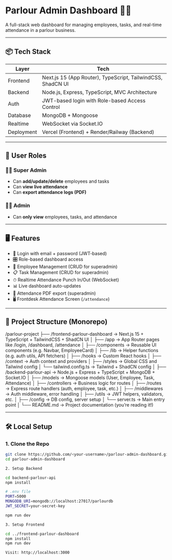 # Parlour Admin Dashboard 💇‍♀️

A full-stack web dashboard for managing employees, tasks, and real-time attendance in a parlour business.

---

## 📦 Tech Stack

| Layer      | Tech                                                |
|------------|-----------------------------------------------------|
| Frontend   | Next.js 15 (App Router), TypeScript, TailwindCSS, ShadCN UI |
| Backend    | Node.js, Express, TypeScript, MVC Architecture      |
| Auth       | JWT-based login with Role-based Access Control      |
| Database   | MongoDB + Mongoose                                  |
| Realtime   | WebSocket via Socket.IO                             |
| Deployment | Vercel (Frontend) + Render/Railway (Backend)        |

---

## 👤 User Roles

### 🧑‍💼 Super Admin
- Can **add/update/delete** employees and tasks
- Can **view live attendance**
- Can **export attendance logs (PDF)**

### 👨‍💻 Admin
- Can **only view** employees, tasks, and attendance

---

## 🖥 Features

- 🔐 Login with email + password (JWT-based)
- 🎛 Role-based dashboard access
- 👥 Employee Management (CRUD for superadmin)
- 📋 Task Management (CRUD for superadmin)
- ⏱ Realtime Attendance Punch In/Out (WebSocket)
- 📊 Live dashboard auto-updates
- 🧾 Attendance PDF export (superadmin)
- 🖥 Frontdesk Attendance Screen (`/attendance`)

---

## 📁 Project Structure (Monorepo)

/parlour-project
├── /frontend-parlour-dashboard     → Next.js 15 + TypeScript + TailwindCSS + ShadCN UI
│   ├── /app                        → App Router pages like /login, /dashboard, /attendance
│   ├── /components                 → Reusable UI components (e.g. Navbar, EmployeeCard)
│   ├── /lib                        → Helper functions (e.g. auth utils, API fetchers)
│   ├── /hooks                      → Custom React hooks
│   ├── /context                    → Auth context and providers
│   ├── /styles                     → Global CSS and Tailwind config
│   └── tailwind.config.ts         → Tailwind + ShadCN config
│
├── /backend-parlour-api           → Node.js + Express + TypeScript + MongoDB + Socket.IO
│   ├── /models                    → Mongoose models (User, Employee, Task, Attendance)
│   ├── /controllers               → Business logic for routes
│   ├── /routes                    → Express route handlers (auth, employee, task, etc.)
│   ├── /middlewares               → Auth middleware, error handling
│   ├── /utils                     → JWT helpers, validators, etc.
│   ├── /config                    → DB config, server setup
│   └── server.ts                 → Main entry point
│
└── README.md                      → Project documentation (you’re reading it!)


---

## 🛠️ Local Setup

### 1. Clone the Repo

```bash
git clone https://github.com/<your-username>/parlour-admin-dashboard.git
cd parlour-admin-dashboard

2. Setup Backend

cd backend-parlour-api
npm install

# .env file
PORT=5000
MONGODB_URI=mongodb://localhost:27017/parlourdb
JWT_SECRET=your-secret-key

npm run dev

3. Setup Frontend

cd ../frontend-parlour-dashboard
npm install
npm run dev

Visit: http://localhost:3000
